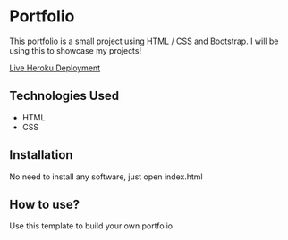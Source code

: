 # Portfolio

This portfolio is a small project using HTML / CSS and Bootstrap. I will be using this to showcase my projects!

[Live Heroku Deployment](https://portfolio-stevy.herokuapp.com/)

## Technologies Used

* HTML
* CSS

## Installation

No need to install any software, just open index.html

## How to use?

Use this template to build your own portfolio
